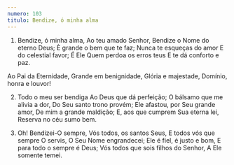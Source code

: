 ```yaml
---
numero: 103
titulo: Bendize, ó minha alma
---
```

1. Bendize, ó minha alma,
Ao teu amado Senhor,
Bendize o Nome do eterno Deus;
È grande o bem que te faz;
Nunca te esqueças do amor
E do celestial favor;
É Ele Quem perdoa os erros teus
E te dá conforto e paz.

Ao Pai da Eternidade,
Grande em benignidade,
Glória e majestade,
Domínio, honra e louvor!

2. Todo o meu ser bendiga
Ao Deus que dá perfeição;
O bálsamo que me alivia a dor,
Do Seu santo trono provém;
Ele afastou, por Seu grande amor,
De mim a grande maldição;
E, aos que cumprem Sua eterna lei,
Reserva no céu sumo bem.

3. Oh! Bendizei-O sempre,
Vós todos, os santos Seus,
E todos vós que sempre O servis,
O Seu Nome engrandecei;
Ele é fiel, é justo e bom,
E para todo o sempre é Deus;
Vós todos que sois filhos do Senhor,
A Ele somente temei.
